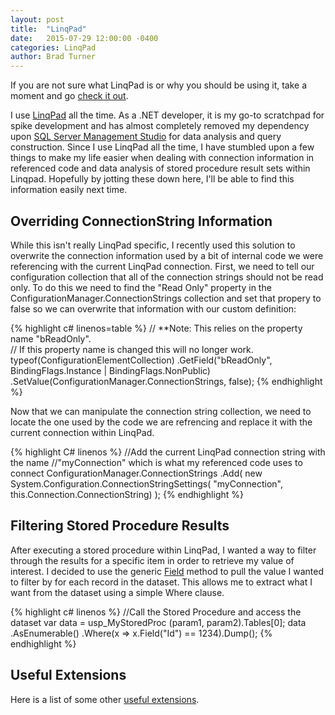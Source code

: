 ```yaml
---
layout: post
title:  "LinqPad"
date:   2015-07-29 12:00:00 -0400
categories: LinqPad
author: Brad Turner
---
```


If you are not sure what LinqPad is or why you should be using it, take a moment and go [check it out].  

I use [LinqPad] all the time.  As a .NET developer, it is my go-to scratchpad for spike development and has almost completely removed my dependency upon [SQL Server Management Studio] for data analysis and query construction.  Since I use LinqPad all the time, I have stumbled upon a few things to make my life easier when dealing with connection information in referenced code and data analysis of stored procedure result sets within Linqpad.  Hopefully by jotting these down here, I'll be able to find this information easily next time.  

Overriding ConnectionString Information
------------

While this isn't really LinqPad specific, I recently used this solution to overwrite the connection information used by a bit of internal code we were referencing with the current LinqPad connection.  First, we need to tell our configuration collection that all of the connection strings should not be read only.  To do this we need to find the "Read Only" property in the ConfigurationManager.ConnectionStrings collection and set that propery to false so we can overwrite that information with our custom definition:

{% highlight c# linenos=table %}
// **Note: This relies on the property name "bReadOnly".  
// 		   If this property name is changed this will no longer work.
typeof(ConfigurationElementCollection)
	.GetField("bReadOnly", BindingFlags.Instance | BindingFlags.NonPublic)
	.SetValue(ConfigurationManager.ConnectionStrings, false); 
{% endhighlight %}

Now that we can manipulate the connection string collection, we need to locate the one used by the code we are refrencing and replace it with the current connection within LinqPad.

{% highlight C# linenos %}
//Add the current LinqPad connection string with the name 
//"myConnection" which is what my referenced code uses to connect
ConfigurationManager.ConnectionStrings
	.Add(
		new System.Configuration.ConnectionStringSettings(
			"myConnection", 
			this.Connection.ConnectionString)
		);
{% endhighlight %}

Filtering Stored Procedure Results
------------

After executing a stored procedure within LinqPad, I wanted a way to filter through the results for a specific item in order to retrieve my value of interest.  I decided to use the generic [Field] method to pull the value I wanted to filter by for each record in the dataset.  This allows me to extract what I want from the dataset using a simple Where clause.

{% highlight c# linenos %}
//Call the Stored Procedure and access the dataset
var data = usp_MyStoredProc (param1, param2).Tables[0];
data
	.AsEnumerable()
	.Where(x => x.Field<int>("Id") == 1234).Dump();
{% endhighlight %}

Useful Extensions
------------

Here is a list of some other [useful extensions].

[SQL Server Management Studio]: https://msdn.microsoft.com/en-us/library/ms174173.aspx
[useful extensions]: http://stackoverflow.com/a/3562160
[check it out]: https://www.linqpad.net
[LinqPad]: https://www.linqpad.net
[Field]: https://msdn.microsoft.com/en-us/library/bb386916(v=vs.110).aspx
